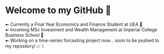 # Welcome to my GitHub 👋

➼ Currently a Final Year Economics and Finance Student at UEA 🚀 \
➼ Incoming MSc Investment and Wealth Management at Imperial College Business School 🌱 \
➼ Working on a time-series forcasting project now... soon to be pushed to my repository! 📈 \
